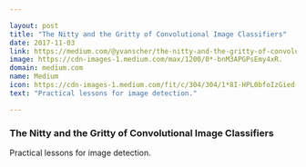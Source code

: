 ```yaml
---

layout: post
title: "The Nitty and the Gritty of Convolutional Image Classifiers"
date: 2017-11-03
link: https://medium.com/@yvanscher/the-nitty-and-the-gritty-of-convolutional-image-classifiers-264e5a9629a1?source=rss------machine_learning-5
image: https://cdn-images-1.medium.com/max/1200/0*-bnM3APGPsEmy4xR.
domain: medium.com
name: Medium
icon: https://cdn-images-1.medium.com/fit/c/304/304/1*8I-HPL0bfoIzGied-dzOvA.png
text: "Practical lessons for image detection."

---
```


### The Nitty and the Gritty of Convolutional Image Classifiers

Practical lessons for image detection.